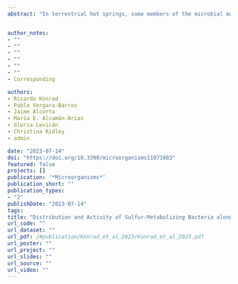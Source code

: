 ```yaml
---
abstract: "In terrestrial hot springs, some members of the microbial mat community utilize sulfur chemical species for reduction and oxidization metabolism. In this study, the diversity and activity of sulfur-metabolizing bacteria were evaluated along a temperature gradient (48–69 °C) in non-acidic phototrophic mats of the Porcelana hot spring (Northern Patagonia, Chile) using complementary meta-omic methodologies and specific amplification of the aprA (APS reductase) and soxB (thiosulfohydrolase) genes. Overall, the key players in sulfur metabolism varied mostly in abundance along the temperature gradient, which is relevant for evaluating the possible implications of microorganisms associated with sulfur cycling under the current global climate change scenario. Our results strongly suggest that sulfate reduction occurs throughout the whole temperature gradient, being supported by different taxa depending on temperature. Assimilative sulfate reduction is the most relevant pathway in terms of taxonomic abundance and activity, whereas the sulfur-oxidizing system (Sox) is likely to be more diverse at low rather than at high temperatures. Members of the phylum Chloroflexota showed higher sulfur cycle-related transcriptional activity at 66 °C, with a potential contribution to sulfate reduction and oxidation to thiosulfate. In contrast, at the lowest temperature (48 °C), Burkholderiales and Acetobacterales (both Pseudomonadota, also known as Proteobacteria) showed a higher contribution to dissimilative sulfate reduction/oxidation as well as to thiosulfate metabolism. Cyanobacteriota and Planctomycetota were especially active in assimilatory sulfate reduction. Analysis of the aprA and soxB genes pointed to members of the order Burkholderiales (Gammaproteobacteria) as the most dominant and active along the temperature gradient for these genes. Changes in the diversity and activity of different sulfur-metabolizing bacteria in photoautotrophic microbial mats along a temperature gradient revealed their important role in hot spring environments, especially the main primary producers (Chloroflexota/Cyanobacteriota) and diazotrophs (Cyanobacteriota), showing that carbon, nitrogen, and sulfur cycles are highly linked in these extreme systems."


author_notes:
- ""
- ""
- ""
- ""
- ""
- ""
- Corresponding

authors:
- Ricardo Konrad
- Pablo Vergara-Barros
- Jaime Alcorta
- María E. Alcamán-Arias
- Gloria Levicán
- Christina Ridley
- admin

date: "2023-07-14"
doi: "https://doi.org/10.3390/microorganisms11071803"
featured: false
projects: []
publication: '*Microorganisms*'
publication_short: ""
publication_types:
- "2"
publishDate: "2023-07-14"
tags:
title: "Distribution and Activity of Sulfur-Metabolizing Bacteria along the Temperature Gradient in Phototrophic Mats of the Chilean Hot Spring Porcelana"
url_code: ""
url_dataset: ""
url_pdf: /#publication/Konrad_et_al_2023/Konrad_et_al_2023.pdf
url_poster: ""
url_project: ""
url_slides: ""
url_source: ""
url_video: ""
---
```


